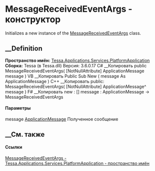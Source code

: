 # MessageReceivedEventArgs - конструктор
Initializes a new instance of the
[MessageReceivedEventArgs](T_Tessa_Applications_Services_PlatformApplication_MessageReceivedEventArgs.htm)
class.
## __Definition
 **Пространство имён:**
[Tessa.Applications.Services.PlatformApplication](N_Tessa_Applications_Services_PlatformApplication.htm)  
 **Сборка:** Tessa (в Tessa.dll) Версия: 3.6.0.17
C# __Копировать
     public MessageReceivedEventArgs(
    	[NotNullAttribute] ApplicationMessage message
    )
VB __Копировать
     Public Sub New ( 
    	<NotNullAttribute> message As ApplicationMessage
    )
C++ __Копировать
     public:
    MessageReceivedEventArgs(
    	[NotNullAttribute] ApplicationMessage^ message
    )
F# __Копировать
     new : 
            [<NotNullAttribute>] message : ApplicationMessage -> MessageReceivedEventArgs
#### Параметры
message
[ApplicationMessage](T_Tessa_Applications_Messages_ApplicationMessage.htm)
     Полученное сообщение 
## __См. также
#### Ссылки
[MessageReceivedEventArgs -
](T_Tessa_Applications_Services_PlatformApplication_MessageReceivedEventArgs.htm)
[Tessa.Applications.Services.PlatformApplication - пространство
имён](N_Tessa_Applications_Services_PlatformApplication.htm)
